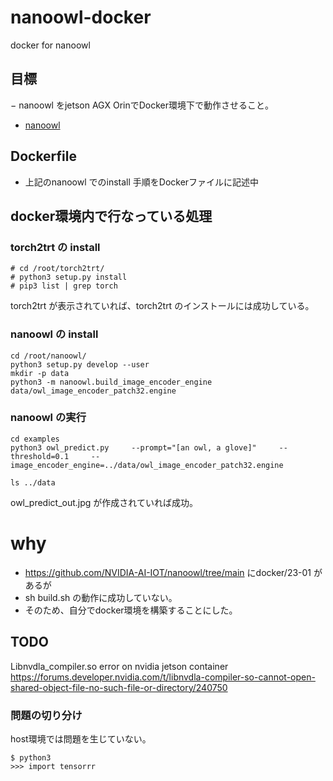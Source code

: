 # nanoowl-docker
docker for nanoowl

## 目標
− nanoowl をjetson AGX OrinでDocker環境下で動作させること。
- [nanoowl](https://github.com/NVIDIA-AI-IOT/nanoowl)

## Dockerfile
- 上記のnanoowl でのinstall 手順をDockerファイルに記述中

## docker環境内で行なっている処理
### torch2trt の install
```commandline
# cd /root/torch2trt/
# python3 setup.py install
# pip3 list | grep torch
```
torch2trt が表示されていれば、torch2trt のインストールには成功している。

### nanoowl の install
```commandline
cd /root/nanoowl/
python3 setup.py develop --user
mkdir -p data
python3 -m nanoowl.build_image_encoder_engine     data/owl_image_encoder_patch32.engine
```

### nanoowl の実行
```commandline
cd examples
python3 owl_predict.py     --prompt="[an owl, a glove]"     --threshold=0.1     --image_encoder_engine=../data/owl_image_encoder_patch32.engine

ls ../data
```

owl_predict_out.jpg が作成されていれば成功。


# why
- https://github.com/NVIDIA-AI-IOT/nanoowl/tree/main にdocker/23-01 があるが
- sh build.sh の動作に成功していない。
- そのため、自分でdocker環境を構築することにした。


## TODO

Libnvdla_compiler.so error on nvidia jetson container
https://forums.developer.nvidia.com/t/libnvdla-compiler-so-cannot-open-shared-object-file-no-such-file-or-directory/240750

### 問題の切り分け
host環境では問題を生じていない。
```commandline
$ python3
>>> import tensorrr

```